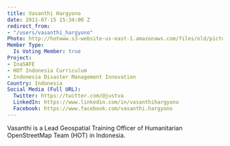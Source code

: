 ```yaml
---
title: Vasanthi Hargyono
date: 2011-07-15 15:34:00 Z
redirect_from:
- "/users/vasanthi_hargyono"
Photo: http://hotwww.s3-website-us-east-1.amazonaws.com/files/old/pictures/picture-17-1456906866.jpg
Member Type:
  Is Voting Member: true
Project:
- InaSAFE
- HOT Indonesia Curriculum
- Indonesia Disaster Management Innovation
Country: Indonesia
Social Media (Full URL):
  Twitter: https://twitter.com/@justva
  LinkedIn: https://www.linkedin.com/in/vasanthihargyono
  Facebook: https://www.facebook.com/vasanthi.hargyono
---
```


<p>Vasanthi is a Lead Geospatial Training Officer of Humanitarian OpenStreetMap Team (HOT) in Indonesia.&nbsp;</p>
